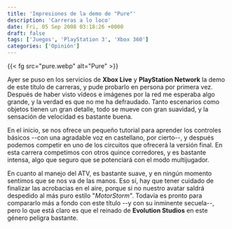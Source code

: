 ```yaml
---
title: 'Impresiones de la demo de "Pure"'
description: 'Carreras a lo loco'
date: Fri, 05 Sep 2008 03:18:26 +0000
draft: false
tags: ['Juegos', 'PlayStation 3', 'Xbox 360']
categories: ['Opinión']
---
```


{{< fg src="pure.webp" alt="Pure" >}}

Ayer se puso en los servicios de **Xbox Live** y **PlayStation Network** la demo de este título de carreras, y pude probarlo en persona por primera vez. Después de haber visto vídeos e imágenes por la red me esperaba algo grande, y la verdad es que no me ha defraudado. Tanto escenarios como objetos tienen un gran detalle, todo se mueve con gran suavidad, y la sensación de velocidad es bastante buena.

En el inicio, se nos ofrece un pequeño tutorial para aprender los controles básicos --con una agradable voz en castellano, por cierto--, y después podemos competir en uno de los circuitos que ofrecerá la versión final. En esta carrera competimos con otros quince corredores, y es bastante intensa, algo que seguro que se potenciará con el modo multijugador.

En cuanto al manejo del ATV, es bastante suave, y en ningún momento sentimos que se nos va de las manos. Eso sí, hay que tener cuidado de finalizar las acrobacias en el aire, porque si no nuestro avatar saldrá despedido al más puro estilo "_MotorStorm_". Todavía es pronto para compararlo más a fondo con este título --y con su inminente secuela--, pero lo que está claro es que el reinado de **Evolution Studios** en este género peligra bastante.